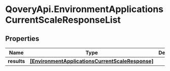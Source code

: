 # QoveryApi.EnvironmentApplicationsCurrentScaleResponseList

## Properties

Name | Type | Description | Notes
------------ | ------------- | ------------- | -------------
**results** | [**[EnvironmentApplicationsCurrentScaleResponse]**](EnvironmentApplicationsCurrentScaleResponse.md) |  | [optional] 


